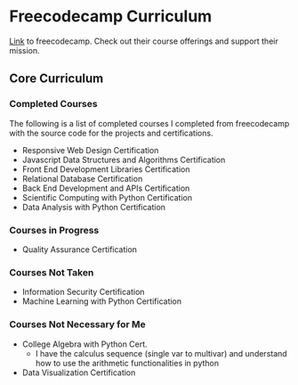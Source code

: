 # Freecodecamp Curriculum

[Link](https://www.freecodecamp.org/learn) to freecodecamp. Check out their course offerings and support their mission.

## Core Curriculum

### Completed Courses

The following is a list of completed courses I completed from freecodecamp with the source code for the projects and certifications.

- Responsive Web Design Certification
- Javascript Data Structures and Algorithms Certification
- Front End Development Libraries Certification
- Relational Database Certification
- Back End Development and APIs Certification
- Scientific Computing with Python Certification
- Data Analysis with Python Certification

### Courses in Progress

- Quality Assurance Certification

### Courses Not Taken

- Information Security Certification
- Machine Learning with Python Certification

### Courses Not Necessary for Me

- College Algebra with Python Cert.
  - I have the calculus sequence (single var to multivar) and understand how to use the arithmetic functionalities in python
- Data Visualization Certification
